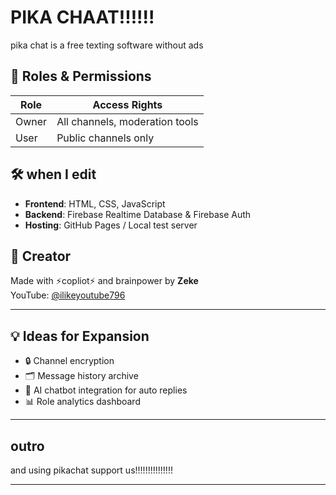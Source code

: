 #    PIKA CHAAT!!!!!!
pika chat is a free texting software without ads

## 🔐 Roles & Permissions

| Role     | Access Rights                      |
|----------|------------------------------------|
| Owner    | All channels, moderation tools     |
| User     | Public channels only               |

## 🛠 when I edit

- **Frontend**: HTML, CSS, JavaScript
- **Backend**: Firebase Realtime Database & Firebase Auth
- **Hosting**: GitHub Pages / Local test server


## 🧠 Creator

Made with ⚡copliot⚡ and brainpower by **Zeke**  
YouTube: [@ilikeyoutube796](https://www.youtube.com/@ilikeyoutube796)

---

## 💡 Ideas for Expansion

- 🔒 Channel encryption
- 🗂 Message history archive
- 🤖 AI chatbot integration for auto replies
- 📊 Role analytics dashboard

---

## outro
and using pikachat support us!!!!!!!!!!!!!!!

---
